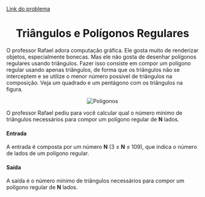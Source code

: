 [Link do problema](https://www.beecrowd.com.br/judge/problems/view/2058)
# <center>Triângulos e Polígonos Regulares</center>
O professor Rafael adora computação gráfica. Ele gosta muito de renderizar objetos, especialmente bonecas. Mas ele não gosta de desenhar polígonos regulares usando triângulos. Fazer isso consiste em compor um polígono regular usando apenas triângulos, de forma que os triângulos não se interceptem e se utilize o menor número possível de triângulos na composição. Veja um quadrado e um pentágono com os triângulos na figura.

<p align="center"><img src="https://resources.beecrowd.com.br/gallery/images/problems/UOJ_2058.png" alt="Poligonos"></p>

O professor Rafael pediu para você calcular qual o número mínimo de triângulos necessários para compor um polígono regular de **N** lados.

#### Entrada
A entrada é composta por um número **N** (3 ≤ **N** ≤ 109), que indica o número de lados de um polígono regular.

#### Saída
A saída é o número mínimo de triângulos necessários para compor um polígono regular de **N** lados.